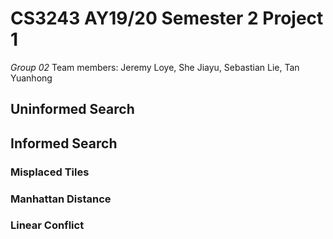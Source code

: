 # CS3243 AY19/20 Semester 2 Project 1

*Group 02*
Team members: Jeremy Loye, She Jiayu, Sebastian Lie, Tan Yuanhong

## Uninformed Search

## Informed Search
### Misplaced Tiles
### Manhattan Distance
### Linear Conflict

